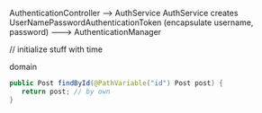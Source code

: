 AuthenticationController --> AuthService
AuthService creates UserNamePasswordAuthenticationToken (encapsulate username, password) ---> AuthenticationManager



 // initialize stuff with time

 domain 
 ```java
 public Post findById(@PathVariable("id") Post post) {
    return post; // by own
 }
 ```